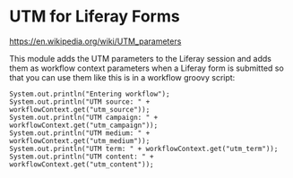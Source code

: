 # UTM for Liferay Forms

https://en.wikipedia.org/wiki/UTM_parameters

This module adds the UTM parameters to the Liferay session and adds them
as workflow context parameters when a Liferay form is submitted so that
you can use them like this is in a workflow groovy script:

```
System.out.println("Entering workflow");
System.out.println("UTM source: " + workflowContext.get("utm_source"));
System.out.println("UTM campaign: " + workflowContext.get("utm_campaign"));
System.out.println("UTM medium: " + workflowContext.get("utm_medium"));
System.out.println("UTM term: " + workflowContext.get("utm_term"));
System.out.println("UTM content: " + workflowContext.get("utm_content"));
```
